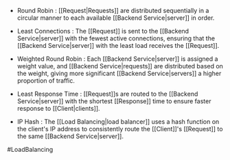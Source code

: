 - Round Robin : [[Request|Requests]] are distributed sequentially in a circular manner to each available [[Backend Service|server]] in order.

- Least Connections : The [[Request]] is sent to the [[Backend Service|server]] with the fewest active connections, ensuring that the [[Backend Service|server]] with the least load receives the [[Request]].

- Weighted Round Robin : Each [[Backend Service|server]] is assigned a weight value, and [[Backend Service|requests]] are distributed based on the weight, giving more significant [[Backend Service|servers]] a higher proportion of traffic.

- Least Response Time : [[Request]]s are routed to the [[Backend Service|server]] with the shortest [[Response]] time to ensure faster response to [[Client|clients]].

- IP Hash : The [[Load Balancing|load balancer]] uses a hash function on the client's IP address to consistently route the [[Client]]'s [[Request]] to the same [[Backend Service|server]].

#LoadBalancing 